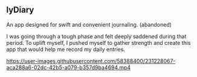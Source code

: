 ## lyDiary
An app designed for swift and convenient journaling. (abandoned)

I was going through a tough phase and felt deeply saddened during that period. 
To uplift myself, I pushed myself to gather strength and create this app that would help me record my daily entries.


https://user-images.githubusercontent.com/58388400/231228067-aca288a6-02dc-42b5-a079-b357d9ba4694.mp4

